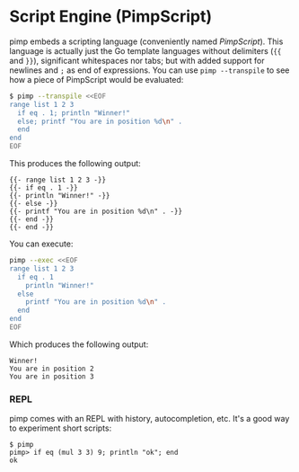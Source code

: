 # Script Engine \(PimpScript\)

pimp embeds a scripting language \(conveniently named _PimpScript_\). This language is actually just the Go template languages without delimiters \(`{{` and `}}`\), significant whitespaces nor tabs; but with added support for newlines and `;` as end of expressions. You can use `pimp --transpile` to see how a piece of PimpScript would be evaluated:

```bash
$ pimp --transpile <<EOF
range list 1 2 3
  if eq . 1; println "Winner!"
  else; printf "You are in position %d\n" .
  end
end
EOF
```

This produces the following output:

```text
{{- range list 1 2 3 -}}
{{- if eq . 1 -}}
{{- println "Winner!" -}}
{{- else -}}
{{- printf "You are in position %d\n" . -}}
{{- end -}}
{{- end -}}
```

You can execute:

```bash
pimp --exec <<EOF
range list 1 2 3
  if eq . 1
    println "Winner!"
  else
    printf "You are in position %d\n" .
  end
end
EOF
```

Which produces the following output:

```text
Winner!
You are in position 2
You are in position 3
```

### REPL

pimp comes with an REPL with history, autocompletion, etc. It's a good way to experiment short scripts:

```text
$ pimp
pimp> if eq (mul 3 3) 9; println "ok"; end
ok
```


